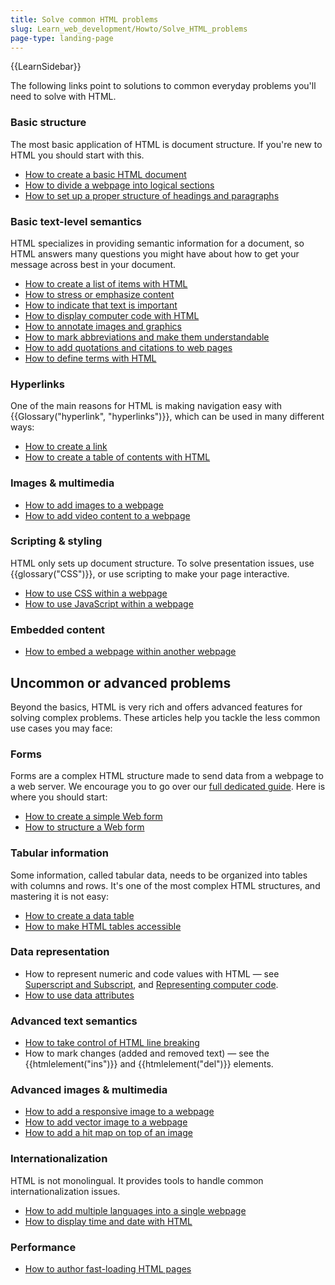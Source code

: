 ```yaml
---
title: Solve common HTML problems
slug: Learn_web_development/Howto/Solve_HTML_problems
page-type: landing-page
---
```


{{LearnSidebar}}

The following links point to solutions to common everyday problems you'll need to solve with HTML.

### Basic structure

The most basic application of HTML is document structure. If you're new to HTML you should start with this.

- [How to create a basic HTML document](/en-US/docs/Learn_web_development/Core/Structuring_content/Basic_HTML_syntax#anatomy_of_an_html_document)
- [How to divide a webpage into logical sections](/en-US/docs/Learn_web_development/Core/Structuring_content/Structuring_documents)
- [How to set up a proper structure of headings and paragraphs](/en-US/docs/Learn_web_development/Core/Structuring_content/Headings_and_paragraphs)

### Basic text-level semantics

HTML specializes in providing semantic information for a document, so HTML answers many questions you might have about how to get your message across best in your document.

- [How to create a list of items with HTML](/en-US/docs/Learn_web_development/Core/Structuring_content/Lists)
- [How to stress or emphasize content](/en-US/docs/Learn_web_development/Core/Structuring_content/Emphasis_and_importance)
- [How to indicate that text is important](/en-US/docs/Learn_web_development/Core/Structuring_content/Emphasis_and_importance)
- [How to display computer code with HTML](/en-US/docs/Learn_web_development/Core/Structuring_content/Advanced_text_features#representing_computer_code)
- [How to annotate images and graphics](/en-US/docs/Learn_web_development/Core/Structuring_content/HTML_images#annotating_images_with_figures_and_figure_captions)
- [How to mark abbreviations and make them understandable](/en-US/docs/Learn_web_development/Core/Structuring_content/Advanced_text_features#abbreviations)
- [How to add quotations and citations to web pages](/en-US/docs/Learn_web_development/Core/Structuring_content/Advanced_text_features#quotations)
- [How to define terms with HTML](/en-US/docs/Learn_web_development/Howto/Solve_HTML_problems/Define_terms_with_HTML)

### Hyperlinks

One of the main reasons for HTML is making navigation easy with {{Glossary("hyperlink", "hyperlinks")}}, which can be used in many different ways:

- [How to create a link](/en-US/docs/Learn_web_development/Core/Structuring_content/Creating_links)
- [How to create a table of contents with HTML](/en-US/docs/Learn_web_development/Core/Structuring_content/Creating_links#active_learning_creating_a_navigation_menu)

### Images & multimedia

- [How to add images to a webpage](/en-US/docs/Learn_web_development/Core/Structuring_content/HTML_images#how_do_we_put_an_image_on_a_webpage)
- [How to add video content to a webpage](/en-US/docs/Learn_web_development/Core/Structuring_content/HTML_video_and_audio)

### Scripting & styling

HTML only sets up document structure. To solve presentation issues, use {{glossary("CSS")}}, or use scripting to make your page interactive.

- [How to use CSS within a webpage](/en-US/docs/Learn/CSS/First_steps/How_CSS_works#applying_css_to_the_dom)
- [How to use JavaScript within a webpage](/en-US/docs/Learn_web_development/Howto/Solve_HTML_problems/Use_JavaScript_within_a_webpage)

### Embedded content

- [How to embed a webpage within another webpage](/en-US/docs/Learn/HTML/Multimedia_and_embedding/Other_embedding_technologies)

## Uncommon or advanced problems

Beyond the basics, HTML is very rich and offers advanced features for solving complex problems. These articles help you tackle the less common use cases you may face:

### Forms

Forms are a complex HTML structure made to send data from a webpage to a web server. We encourage you to go over our [full dedicated guide](/en-US/docs/Learn/Forms). Here is where you should start:

- [How to create a simple Web form](/en-US/docs/Learn/Forms/Your_first_form)
- [How to structure a Web form](/en-US/docs/Learn/Forms/How_to_structure_a_web_form)

### Tabular information

Some information, called tabular data, needs to be organized into tables with columns and rows. It's one of the most complex HTML structures, and mastering it is not easy:

- [How to create a data table](/en-US/docs/Learn_web_development/Core/Structuring_content/HTML_table_basics)
- [How to make HTML tables accessible](/en-US/docs/Learn_web_development/Core/Structuring_content/Table_accessibility)

### Data representation

- How to represent numeric and code values with HTML — see [Superscript and Subscript](/en-US/docs/Learn_web_development/Core/Structuring_content/Advanced_text_features#superscript_and_subscript), and [Representing computer code](/en-US/docs/Learn_web_development/Core/Structuring_content/Advanced_text_features#representing_computer_code).
- [How to use data attributes](/en-US/docs/Learn_web_development/Howto/Solve_HTML_problems/Use_data_attributes)

### Advanced text semantics

- [How to take control of HTML line breaking](/en-US/docs/Web/HTML/Element/br)
- How to mark changes (added and removed text) — see the {{htmlelement("ins")}} and {{htmlelement("del")}} elements.

### Advanced images & multimedia

- [How to add a responsive image to a webpage](/en-US/docs/Learn/HTML/Multimedia_and_embedding/Responsive_images)
- [How to add vector image to a webpage](/en-US/docs/Learn/HTML/Multimedia_and_embedding/Adding_vector_graphics_to_the_Web)
- [How to add a hit map on top of an image](/en-US/docs/Learn_web_development/Howto/Solve_HTML_problems/Add_a_hit_map_on_top_of_an_image)

### Internationalization

HTML is not monolingual. It provides tools to handle common internationalization issues.

- [How to add multiple languages into a single webpage](/en-US/docs/Learn_web_development/Core/Structuring_content/Webpage_metadata#setting_the_primary_language_of_the_document)
- [How to display time and date with HTML](/en-US/docs/Learn_web_development/Core/Structuring_content/Advanced_text_features#marking_up_times_and_dates)

### Performance

- [How to author fast-loading HTML pages](/en-US/docs/Learn_web_development/Howto/Solve_HTML_problems/Author_fast-loading_HTML_pages)
